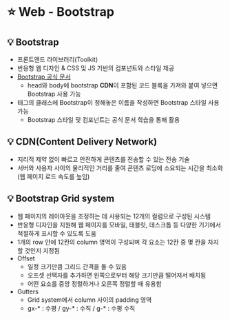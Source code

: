 # ⭐ Web - Bootstrap

## 💡 Bootstrap

- 프론트엔드 라이브러리(Toolkit)
- 반응형 웹 디자인 & CSS 및 JS 기반의 컴포넌트와 스타일 제공
- [Bootstrap 공식 문서](https://getbootstrap.com/)
  - head와 body에 bootstrap **CDN**이 포함된 코드 블록을 가져와 붙여 넣으면 Bootstrap 사용 가능
- 태그의 클래스에 Bootstrap이 정해놓은 이름을 작성하면 Bootstrap 스타일 사용 가능
  - Bootstrap 스타일 및 컴포넌트는 공식 문서 학습을 통해 활용

## 💡 CDN(Content Delivery Network)

- 지리적 제약 없이 빠르고 안전하게 콘텐츠를 전송할 수 있는 전송 기술
- 서버와 사용자 사이의 물리적인 거리를 줄여 콘텐츠 로딩에 소요되는 시간을 최소화(웹 페이지 로드 속도를 높임)

## 💡 Bootstrap Grid system

- 웹 페이지의 레이아웃을 조정하는 데 사용되는 12개의 컬럼으로 구성된 시스템
- 반응형 디자인을 지원해 웹 페이지를 모바일, 태블릿, 데스크톱 등 다양한 기기에서 적절하게 표시할 수 있도록 도움
- 1개의 row 안에 12칸의 column 영역이 구성되며 각 요소는 12칸 중 몇 칸을 차지할 것인지 지정됨
- Offset
  - 일정 크기만큼 그리드 간격을 둘 수 있음
  - 오프셋 선택자를 추가하면 왼쪽으로부터 해당 크기만큼 떨어져서 배치됨
  - 어떤 요소를 중앙 정렬하거나 오른쪽 정렬할 때 유용함
- Gutters
  - Grid system에서 column 사이의 padding 영역
  - gx-\* : 수평 / gy-\* : 수직 / g-\* : 수평 수직
